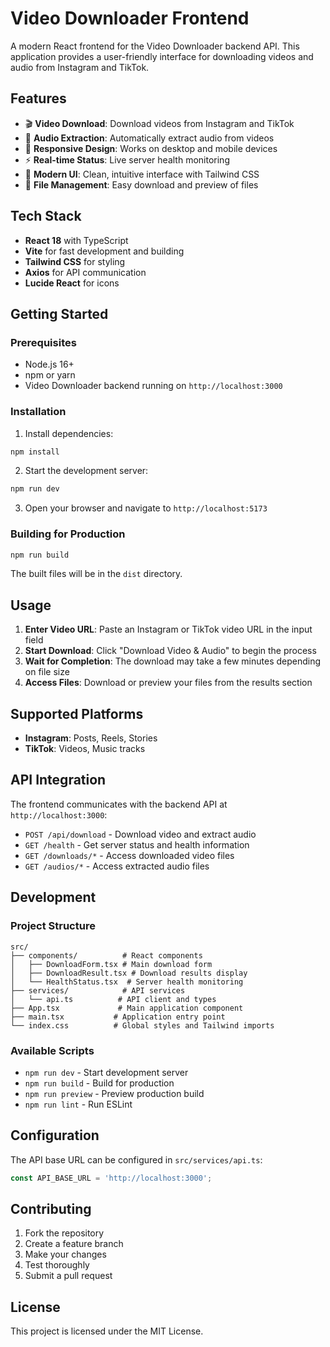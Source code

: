 # Video Downloader Frontend

A modern React frontend for the Video Downloader backend API. This application provides a user-friendly interface for downloading videos and audio from Instagram and TikTok.

## Features

- 🎬 **Video Download**: Download videos from Instagram and TikTok
- 🎵 **Audio Extraction**: Automatically extract audio from videos
- 📱 **Responsive Design**: Works on desktop and mobile devices
- ⚡ **Real-time Status**: Live server health monitoring
- 🎨 **Modern UI**: Clean, intuitive interface with Tailwind CSS
- 📁 **File Management**: Easy download and preview of files

## Tech Stack

- **React 18** with TypeScript
- **Vite** for fast development and building
- **Tailwind CSS** for styling
- **Axios** for API communication
- **Lucide React** for icons

## Getting Started

### Prerequisites

- Node.js 16+ 
- npm or yarn
- Video Downloader backend running on `http://localhost:3000`

### Installation

1. Install dependencies:
```bash
npm install
```

2. Start the development server:
```bash
npm run dev
```

3. Open your browser and navigate to `http://localhost:5173`

### Building for Production

```bash
npm run build
```

The built files will be in the `dist` directory.

## Usage

1. **Enter Video URL**: Paste an Instagram or TikTok video URL in the input field
2. **Start Download**: Click "Download Video & Audio" to begin the process
3. **Wait for Completion**: The download may take a few minutes depending on file size
4. **Access Files**: Download or preview your files from the results section

## Supported Platforms

- **Instagram**: Posts, Reels, Stories
- **TikTok**: Videos, Music tracks

## API Integration

The frontend communicates with the backend API at `http://localhost:3000`:

- `POST /api/download` - Download video and extract audio
- `GET /health` - Get server status and health information
- `GET /downloads/*` - Access downloaded video files
- `GET /audios/*` - Access extracted audio files

## Development

### Project Structure

```
src/
├── components/          # React components
│   ├── DownloadForm.tsx # Main download form
│   ├── DownloadResult.tsx # Download results display
│   └── HealthStatus.tsx  # Server health monitoring
├── services/            # API services
│   └── api.ts          # API client and types
├── App.tsx             # Main application component
├── main.tsx           # Application entry point
└── index.css          # Global styles and Tailwind imports
```

### Available Scripts

- `npm run dev` - Start development server
- `npm run build` - Build for production
- `npm run preview` - Preview production build
- `npm run lint` - Run ESLint

## Configuration

The API base URL can be configured in `src/services/api.ts`:

```typescript
const API_BASE_URL = 'http://localhost:3000';
```

## Contributing

1. Fork the repository
2. Create a feature branch
3. Make your changes
4. Test thoroughly
5. Submit a pull request

## License

This project is licensed under the MIT License.